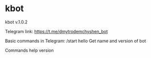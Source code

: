# kbot
kbot v.1.0.2

Telegram link:
    https://t.me/dmytrodemchyshen_bot

Basic commands in Telegram:
    /start hello    Get name and version of bot

Commands
    help
    version